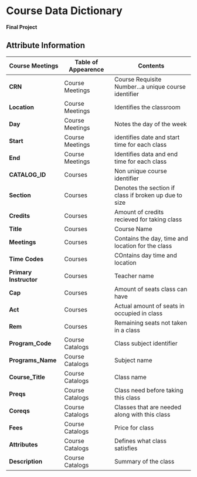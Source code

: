 # Course Data Dictionary
__Final Project__


## Attribute Information
| Course Meetings |Table of Appearence | Contents | 
|-----------------|---------------------|----------|
|**CRN**|Course Meetings|Course Requisite Number...a unique course identifier|
|**Location**|Course Meetings| Identifies the classroom | 
|**Day**|Course Meetings|Notes the day of the week | Text|
|**Start**|Course Meetings| identifies date and start time for each class |
|**End**|Course Meetings| Identifies data and end time for each class |
|**CATALOG_ID**|Courses| Non unique course identifier | 
|**Section**|Courses| Denotes the section if class if broken up due to size |
|**Credits**|Courses| Amount of credits recieved for taking class |
|**Title**|Courses| Course Name|
|**Meetings**|Courses| Contains the day, time and location for the class|
|**Time Codes**|Courses| COntains day time and location|
|**Primary Instructor**|Courses|Teacher name|
|**Cap**|Courses|Amount of seats class can have|
|**Act**|Courses|Actual amount of seats in occupied in class|
|**Rem**|Courses|Remaining seats not taken in a class|
|**Program_Code**|Course Catalogs| Class subject identifier|
|**Programs_Name**|Course Catalogs|Subject name |
|**Course_Title**|Course Catalogs| Class name |
|**Preqs**|Course Catalogs| Class need before taking this class |
|**Coreqs**|Course Catalogs| Classes that are needed along with this class |
|**Fees**|Course Catalogs| Price for class |
|**Attributes**|Course Catalogs| Defines what class satisfies |
|**Description**|Course Catalogs| Summary of the class |

